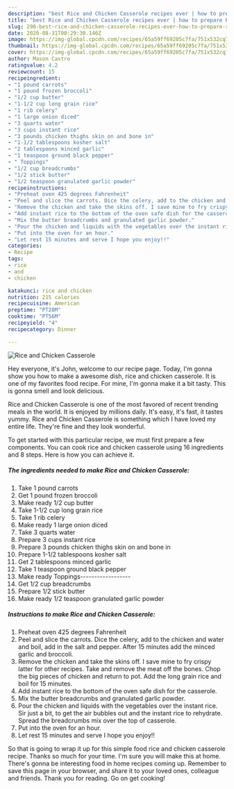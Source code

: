 ```yaml
---
description: "best Rice and Chicken Casserole recipes ever | how to prepare Rice and Chicken Casserole"
title: "best Rice and Chicken Casserole recipes ever | how to prepare Rice and Chicken Casserole"
slug: 298-best-rice-and-chicken-casserole-recipes-ever-how-to-prepare-rice-and-chicken-casserole
date: 2020-08-31T00:29:30.146Z
image: https://img-global.cpcdn.com/recipes/65a59ff69205c7fa/751x532cq70/rice-and-chicken-casserole-recipe-main-photo.jpg
thumbnail: https://img-global.cpcdn.com/recipes/65a59ff69205c7fa/751x532cq70/rice-and-chicken-casserole-recipe-main-photo.jpg
cover: https://img-global.cpcdn.com/recipes/65a59ff69205c7fa/751x532cq70/rice-and-chicken-casserole-recipe-main-photo.jpg
author: Mason Castro
ratingvalue: 4.2
reviewcount: 15
recipeingredient:
- "1 pound carrots"
- "1 pound frozen broccoli"
- "1/2 cup butter"
- "1-1/2 cup long grain rice"
- "1 rib celery"
- "1 large onion diced"
- "3 quarts water"
- "3 cups instant rice"
- "3 pounds chicken thighs skin on and bone in"
- "1-1/2 tablespoons kosher salt"
- "2 tablespoons minced garlic"
- "1 teaspoon ground black pepper"
- " Toppings"
- "1/2 cup breadcrumbs"
- "1/2 stick butter"
- "1/2 teaspoon granulated garlic powder"
recipeinstructions:
- "Preheat oven 425 degrees Fahrenheit"
- "Peel and slice the carrots. Dice the celery, add to the chicken and water and boil, add in the salt and pepper. After 15 minutes add the minced garlic and broccoli."
- "Remove the chicken and take the skins off. I save mine to fry crispy latter for other recipes. Take and remove the meat off the bones. Chop the big pieces of chicken and return to pot. Add the long grain rice and boil for 15 minutes."
- "Add instant rice to the bottom of the oven safe dish for the casserole."
- "Mix the butter breadcrumbs and granulated garlic powder."
- "Pour the chicken and liquids with the vegetables over the instant rice. Sir just a bit, to get the air bubbles out and the instant rice to rehydrate. Spread the breadcrumbs mix over the top of casserole."
- "Put into the oven for an hour."
- "Let rest 15 minutes and serve I hope you enjoy!!"
categories:
- Recipe
tags:
- rice
- and
- chicken

katakunci: rice and chicken 
nutrition: 215 calories
recipecuisine: American
preptime: "PT28M"
cooktime: "PT56M"
recipeyield: "4"
recipecategory: Dinner

---
```



![Rice and Chicken Casserole](https://img-global.cpcdn.com/recipes/65a59ff69205c7fa/751x532cq70/rice-and-chicken-casserole-recipe-main-photo.jpg)

Hey everyone, it's John, welcome to our recipe page. Today, I'm gonna show you how to make a awesome dish, rice and chicken casserole. It is one of my favorites food recipe. For mine, I'm gonna make it a bit tasty. This is gonna smell and look delicious.



Rice and Chicken Casserole is one of the most favored of recent trending meals in the world. It is enjoyed by millions daily. It's easy, it's fast, it tastes yummy. Rice and Chicken Casserole is something which I have loved my entire life. They're fine and they look wonderful.


To get started with this particular recipe, we must first prepare a few components. You can cook rice and chicken casserole using 16 ingredients and 8 steps. Here is how you can achieve it.

<!--inarticleads1-->

##### The ingredients needed to make Rice and Chicken Casserole:

1. Take 1 pound carrots
1. Get 1 pound frozen broccoli
1. Make ready 1/2 cup butter
1. Take 1-1/2 cup long grain rice
1. Take 1 rib celery
1. Make ready 1 large onion diced
1. Take 3 quarts water
1. Prepare 3 cups instant rice
1. Prepare 3 pounds chicken thighs skin on and bone in
1. Prepare 1-1/2 tablespoons kosher salt
1. Get 2 tablespoons minced garlic
1. Take 1 teaspoon ground black pepper
1. Make ready  Toppings------------------
1. Get 1/2 cup breadcrumbs
1. Prepare 1/2 stick butter
1. Make ready 1/2 teaspoon granulated garlic powder




<!--inarticleads2-->

##### Instructions to make Rice and Chicken Casserole:

1. Preheat oven 425 degrees Fahrenheit
1. Peel and slice the carrots. Dice the celery, add to the chicken and water and boil, add in the salt and pepper. After 15 minutes add the minced garlic and broccoli.
1. Remove the chicken and take the skins off. I save mine to fry crispy latter for other recipes. Take and remove the meat off the bones. Chop the big pieces of chicken and return to pot. Add the long grain rice and boil for 15 minutes.
1. Add instant rice to the bottom of the oven safe dish for the casserole.
1. Mix the butter breadcrumbs and granulated garlic powder.
1. Pour the chicken and liquids with the vegetables over the instant rice. Sir just a bit, to get the air bubbles out and the instant rice to rehydrate. Spread the breadcrumbs mix over the top of casserole.
1. Put into the oven for an hour.
1. Let rest 15 minutes and serve I hope you enjoy!!




So that is going to wrap it up for this simple food rice and chicken casserole recipe. Thanks so much for your time. I'm sure you will make this at home. There's gonna be interesting food in home recipes coming up. Remember to save this page in your browser, and share it to your loved ones, colleague and friends. Thank you for reading. Go on get cooking!
